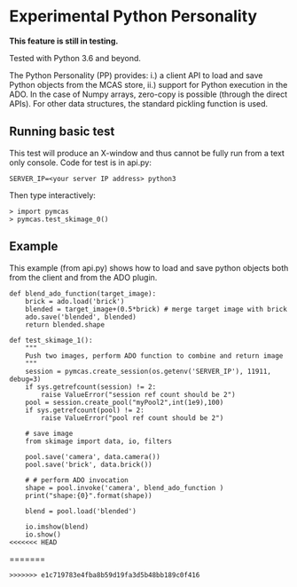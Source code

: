 # Experimental Python Personality

**This feature is still in testing.**

Tested with Python 3.6 and beyond.

The Python Personality (PP) provides: i.) a client API to load and
save Python objects from the MCAS store, ii.) support for Python execution
in the ADO.  In the case of Numpy
arrays, zero-copy is possible (through the direct APIs).  For other
data structures, the standard pickling function is used.

## Running basic test

This test will produce an X-window and thus cannot be fully run from a text
only console.  Code for test is in api.py:

```
SERVER_IP=<your server IP address> python3
```

Then type interactively:

```python3
> import pymcas
> pymcas.test_skimage_0()
```


## Example

This example (from api.py) shows how to load and save python objects
both from the client and from the ADO plugin.

```python3
def blend_ado_function(target_image):
    brick = ado.load('brick')
    blended = target_image+(0.5*brick) # merge target image with brick
    ado.save('blended', blended)
    return blended.shape    

def test_skimage_1():
    """
    Push two images, perform ADO function to combine and return image
    """
    session = pymcas.create_session(os.getenv('SERVER_IP'), 11911, debug=3)
    if sys.getrefcount(session) != 2:
        raise ValueError("session ref count should be 2")
    pool = session.create_pool("myPool2",int(1e9),100)
    if sys.getrefcount(pool) != 2:
        raise ValueError("pool ref count should be 2")

    # save image
    from skimage import data, io, filters

    pool.save('camera', data.camera())
    pool.save('brick', data.brick())

    # # perform ADO invocation
    shape = pool.invoke('camera', blend_ado_function )
    print("shape:{0}".format(shape))

    blend = pool.load('blended')
    
    io.imshow(blend)
    io.show()
<<<<<<< HEAD
```
=======
```
>>>>>>> e1c719783e4fba8b59d19fa3d5b48bb189c0f416
